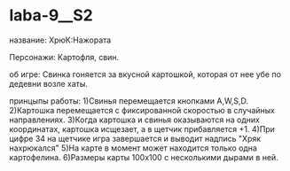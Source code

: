 # laba-9__S2


название:       ХрюК:Нажората

Персонажи:      Картофля, свин.

об игре:       Свинка гоняется за вкусной картошкой, которая от нее убе по дедевни возле хаты.

принцыпы работы: 1)Свинья перемещается кнопками A,W,S,D. 
                 2)Картошка перемещается с фиксированной скоростью в случайных направлениях.
                 3)Когда картошка и свинья оказываются на одних координатах, картошка исщезает, а в щетчик прибавляется +1.
                 4)При цифре 34 на щетчике игра завершается и выводит надпись "Хряк нахрюкался"
                 5)На карте в момент может находится только одна картофелина.
                 6)Размеры карты 100x100 с несколькими дырами в ней.